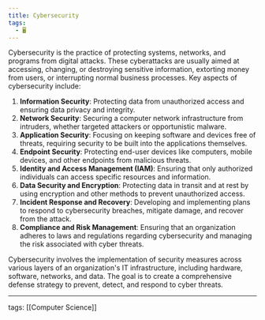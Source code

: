 ```yaml
---
title: Cybersecurity
tags:
  - 🖥️
---
```


Cybersecurity is the practice of protecting systems, networks, and programs from digital attacks. These cyberattacks are usually aimed at accessing, changing, or destroying sensitive information, extorting money from users, or interrupting normal business processes. Key aspects of cybersecurity include:  

1. **Information Security**: Protecting data from unauthorized access and ensuring data privacy and integrity.
2. **Network Security**: Securing a computer network infrastructure from intruders, whether targeted attackers or opportunistic malware.
3. **Application Security**: Focusing on keeping software and devices free of threats, requiring security to be built into the applications themselves.
4. **Endpoint Security**: Protecting end-user devices like computers, mobile devices, and other endpoints from malicious threats.
5. **Identity and Access Management (IAM)**: Ensuring that only authorized individuals can access specific resources and information.
6. **Data Security and Encryption**: Protecting data in transit and at rest by using encryption and other methods to prevent unauthorized access.
7. **Incident Response and Recovery**: Developing and implementing plans to respond to cybersecurity breaches, mitigate damage, and recover from the attack.
8. **Compliance and Risk Management**: Ensuring that an organization adheres to laws and regulations regarding cybersecurity and managing the risk associated with cyber threats.

Cybersecurity involves the implementation of security measures across various layers of an organization's IT infrastructure, including hardware, software, networks, and data. The goal is to create a comprehensive defense strategy to prevent, detect, and respond to cyber threats.  

---

tags: [[Computer Science]]